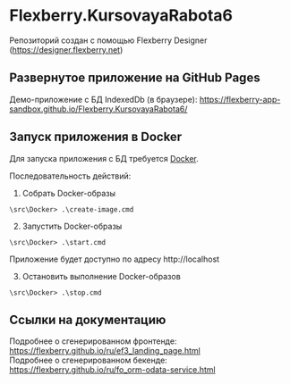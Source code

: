 # Flexberry.KursovayaRabota6
Репозиторий создан с помощью Flexberry Designer (https://designer.flexberry.net)

## Развернутое приложение на GitHub Pages

Демо-приложение с БД IndexedDb (в браузере):
https://flexberry-app-sandbox.github.io/Flexberry.KursovayaRabota6/

## Запуск приложения в Docker

Для запуска приложения с БД требуется [Docker](https://docker.com).

Последовательность действий:

1. Собрать Docker-образы
```
\src\Docker> .\create-image.cmd
```

2. Запустить Docker-образы
```
\src\Docker> .\start.cmd
```

Приложение будет доступно по адресу http://localhost

3. Остановить выполнение Docker-образов
```
\src\Docker> .\stop.cmd
```

## Ссылки на документацию

Подробнее о сгенерированном фронтенде: https://flexberry.github.io/ru/ef3_landing_page.html  
Подробнее о сгенерированном бекенде: https://flexberry.github.io/ru/fo_orm-odata-service.html
